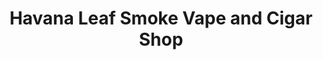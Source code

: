 ---
title: "Havana Leaf Smoke Vape and Cigar Shop"
url: /scottsdale/havana-leaf-smoke-vape-and-cigar-shop/
shop: tobacco
---
